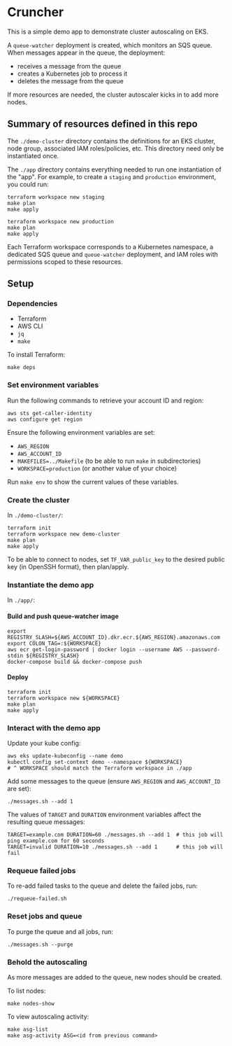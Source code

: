 # Cruncher

This is a simple demo app to demonstrate cluster autoscaling on EKS.

A `queue-watcher` deployment is created, which monitors an SQS queue. When messages appear in the queue, the deployment:

- receives a message from the queue
- creates a Kubernetes job to process it
- deletes the message from the queue

If more resources are needed, the cluster autoscaler kicks in to add more nodes.

## Summary of resources defined in this repo

The `./demo-cluster` directory contains the definitions for an EKS cluster, node group, associated IAM roles/policies, etc. This directory need only be instantiated once.

The `./app` directory contains everything needed to run one instantiation of the "app". For example, to create a `staging` and `production` environment, you could run:

```
terraform workspace new staging
make plan
make apply

terraform workspace new production
make plan
make apply
```

Each Terraform workspace corresponds to a Kubernetes namespace, a dedicated SQS queue and `queue-watcher` deployment, and IAM roles with permissions scoped to these resources.

## Setup

### Dependencies

- Terraform
- AWS CLI
- `jq`
- `make`

To install Terraform:

```
make deps
```

### Set environment variables

Run the following commands to retrieve your account ID and region:

```
aws sts get-caller-identity
aws configure get region
```

Ensure the following environment variables are set:

- `AWS_REGION`
- `AWS_ACCOUNT_ID`
- `MAKEFILES=../Makefile` (to be able to run `make` in subdirectories)
- `WORKSPACE=production` (or another value of your choice)

Run `make env` to show the current values of these variables.

### Create the cluster

In `./demo-cluster/`:

```
terraform init
terraform workspace new demo-cluster
make plan
make apply
```

To be able to connect to nodes, set `TF_VAR_public_key` to the desired public key (in OpenSSH format), then plan/apply.

### Instantiate the demo app

In `./app/`:

#### Build and push queue-watcher image

```
export REGISTRY_SLASH=${AWS_ACCOUNT_ID}.dkr.ecr.${AWS_REGION}.amazonaws.com
export COLON_TAG=:${WORKSPACE}
aws ecr get-login-password | docker login --username AWS --password-stdin ${REGISTRY_SLASH}
docker-compose build && docker-compose push
```

#### Deploy

```
terraform init
terraform workspace new ${WORKSPACE}
make plan
make apply
```

### Interact with the demo app

Update your kube config:

```
aws eks update-kubeconfig --name demo
kubectl config set-context demo --namespace ${WORKSPACE}
# ^ WORKSPACE should match the Terraform workspace in ./app
```

Add some messages to the queue (ensure `AWS_REGION` and `AWS_ACCOUNT_ID` are set):

```
./messages.sh --add 1
```

The values of `TARGET` and `DURATION` environment variables affect the resulting queue messages:


```
TARGET=example.com DURATION=60 ./messages.sh --add 1  # this job will ping example.com for 60 seconds
TARGET=invalid DURATION=10 ./messages.sh --add 1      # this job will fail
```

### Requeue failed jobs

To re-add failed tasks to the queue and delete the failed jobs, run:

```
./requeue-failed.sh
```

### Reset jobs and queue

To purge the queue and all jobs, run:

```
./messages.sh --purge
```

### Behold the autoscaling

As more messages are added to the queue, new nodes should be created.

To list nodes:

```
make nodes-show
```

To view autoscaling activity:

```
make asg-list
make asg-activity ASG=<id from previous command>
```
